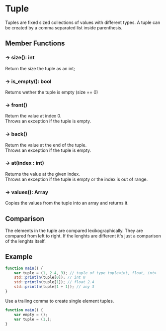 # Tuple 

Tuples are fixed sized collections of values with different types. 
A tuple can be created by a comma separated list inside parenthesis.



## Member Functions

### -> size(): int

Return the size the tuple as an int;

### -> is_empty(): bool

Returns wether the tuple is empty (size == 0)

### -> front()

Return the value at index 0.  
Throws an exception if the tuple is empty.

### -> back()

Return the value at the end of the tuple.  
Throws an exception if the tuple is empty.

### -> at(index : int)

Returns the value at the given index.  
Throws an exception if the tuple is empty or the index is out of range.

### -> values(): Array

Copies the values from the tuple into an array and returns it.  



## Comparison

The elements in the tuple are compared lexikographically. They are compared from left to right. If the lenghts are different it's just a comparison of the lenghts itself.

## Example
```js
function main() {
	var tuple = (1, 2.4, 3); // tuple of type tuple<int, float, int>
	std::println(tuple[0]); // int 0 
	std::println(tuple[1]); // float 2.4
	std::println(tuple[1 + 1]); // any 3
}
```

Use a trailing comma to create single element tuples. 

```js
function main() {
	var empty = (); 
	var tuple = (1,); 
}
```